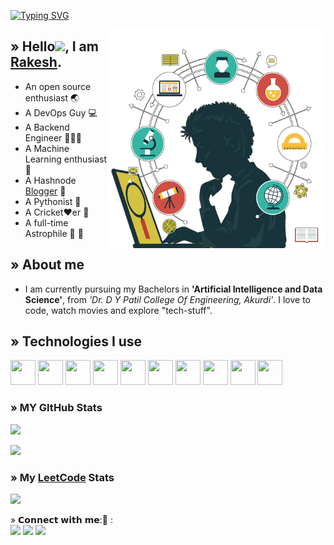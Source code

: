 [![Typing SVG](https://readme-typing-svg.demolab.com?font=monaco&pause=1000&width=435&lines=vision+%40+apokolipse+%3A~+%24+whoami)](https://git.io/typing-svg)

<div>
    <img src="progg.png" alt="Image" align="right" width="350" height="350">
  </div>
</div>

## » Hello<img src="https://github.com/TheDudeThatCode/TheDudeThatCode/blob/master/Assets/Hi.gif" width="29">, I am <a href="https://ghubrakesh.github.io/">Rakesh</a>.</h2>
- An open source enthusiast 🌏
- A DevOps Guy :computer:
- A Backend Engineer 🙎🏻‍♂️
- A Machine Learning enthusiast 🧮
- A Hashnode <a href="https://imsrakesh.hashnode.dev">Blogger</a> 📃
- A Pythonist 🐍
- A Cricket♥️er 🏏
- A full-time Astrophile :rocket: :milky_way:

## » About me
- I am currently pursuing my Bachelors in <b>'Artificial Intelligence and Data Science'</b>,  from  <i>'Dr. D Y Patil College Of Engineering, Akurdi'</i>. I love to code, watch movies and explore "tech-stuff".

## » Technologies I use 
<code><img height="40" width="40" src="https://www.docker.com/wp-content/uploads/2022/03/vertical-logo-monochromatic.png"></code>
<code><img height="40" width="40" src="https://upload.wikimedia.org/wikipedia/commons/3/39/Kubernetes_logo_without_workmark.svg"></code>
<code><img height="40" width="40" src="https://wiki.jenkins-ci.org/JENKINS/attachments/2916393/57409618.png"></code>
<code><img height="40" width="40" src="https://static.djangoproject.com/img/logos/django-logo-negative.png"></code>
<code><img height="40" width="40" src="https://fastapi.tiangolo.com/img/icon-white.svg"></code>
<code><img height="40" width="40" src="https://www.postgresql.org/media/img/about/press/elephant.png"></code>
<code><img height="40" width="40" src="https://cdn.iconscout.com/icon/free/png-512/free-mongodb-5-1175140.png?f=avif&w=256"></code>
<code><img height="40" width="40" src="https://upload.wikimedia.org/wikipedia/commons/thumb/3/3f/Git_icon.svg/1024px-Git_icon.svg.png"></code>
<code><img height="40" width="40" src="https://upload.wikimedia.org/wikipedia/commons/thumb/c/c3/Python-logo-notext.svg/1869px-Python-logo-notext.svg.png"></code>
<code><img height="40" width="40" src= "https://upload.wikimedia.org/wikipedia/commons/thumb/3/35/Tux.svg/800px-Tux.svg.png"></code>


### » MY GItHub Stats
<a href="http://www.github.com/ghubrakesh"><img src="https://github-readme-stats.vercel.app/api?username=ghubrakesh&show_icons=true&hide=&count_private=true&title_color=facc15&text_color=ef4444&icon_color=0891b2&bg_color=1c1917&hide_border=true&show_icons=true%22%20alt=%22ghubrakesh%27s%20GitHub%20stats" /></a>

<a href="http://www.github.com/ghubrakesh"><img src="https://github-readme-streak-stats.herokuapp.com/?user=ghubrakesh&stroke=ef4444&background=1c1917&ring=facc15&fire=facc15&currStreakNum=ef4444&currStreakLabel=facc15&sideNums=ef4444&sideLabels=ef4444&dates=ef4444&hide_border=true" /></a>

### » My [LeetCode](https://leetcode.com/eleetcoderrakesh) Stats

![](https://leetcard.jacoblin.cool/eleetcoderrakesh?ext=heatmap&radius=5)

<p1> » 𝗖𝗼𝗻𝗻𝗲𝗰𝘁 𝘄𝗶𝘁𝗵 𝗺𝗲:📲 :
<br>
<a target="_blank" href="https://www.linkedin.com/in/inrakesh/"><img src="https://img.shields.io/badge/-LinkedIn-0077B5?style=for-the-badge&logo=Linkedin&logoColor=white"></img></a>
<a target="_blank" href="mailto:takemetorakesh@gmail.com"><img src="https://img.shields.io/badge/-Gmail-D14836?style=for-the-badge&logo=Gmail&logoColor=white"></img></a>
<a target="_blank" href="https://twitter.com/okaybyetakecare"><img src="https://img.shields.io/badge/-Twitter-1DA1F2?style=for-the-badge&logo=Twitter&logoColor=white"></img></a>
<br>
</p1>
